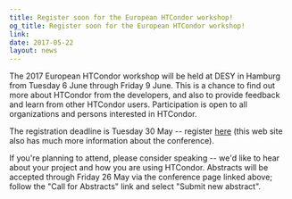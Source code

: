 ```yaml
---
title: Register soon for the European HTCondor workshop!
og_title: Register soon for the European HTCondor workshop!
link: 
date: 2017-05-22
layout: news
---
```


The 2017 European HTCondor workshop will be held at DESY in Hamburg from Tuesday 6 June through Friday 9 June.  This is a chance to find out more about HTCondor from the developers, and also to provide feedback and learn from other HTCondor users.  Participation is open to all organizations and persons interested in HTCondor.  <p>The registration deadline is Tuesday 30 May -- register <a href="https://indico.cern.ch/e/htcondor2017">here</a> (this web site also has much more information about the conference).  <p>If you're planning to attend, please consider speaking -- we'd like to hear about your project and how you are using HTCondor.  Abstracts will be accepted through Friday 26 May via the conference page linked above; follow the "Call for Abstracts" link and select "Submit new abstract". 
